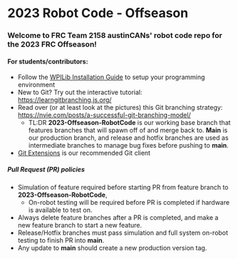# 2023 Robot Code - Offseason

### Welcome to FRC Team 2158 austinCANs' robot code repo for the 2023 FRC Offseason!

#### For students/contributors:
- Follow the [WPILib Installation Guide](https://docs.wpilib.org/en/stable/docs/zero-to-robot/step-2/wpilib-setup.html) to setup your programming environment
- New to Git? Try out  the interactive tutorial: https://learngitbranching.js.org/
- Read over (or at least look at the pictures) this Git branching strategy:  https://nvie.com/posts/a-successful-git-branching-model/
	- TL:DR **2023-Offseason-RobotCode** is our working base branch that features branches that will spawn off of and merge back to.  **Main** is our production branch, and release and hotfix branches are used as intermediate branches to manage bug fixes before pushing to **main**.
- [Git Extensions](https://gitextensions.github.io/) is our recommended Git client

##### Pull Request (PR) policies
- Simulation of feature required before starting PR from feature branch to **2023-Offseason-RobotCode**, 
	- On-robot testing will be required before PR is completed if hardware is available to test on.
- Always delete feature branches after a PR is completed, and make a new feature branch to start a new feature.
- Release/Hotfix branches must pass simulation and full system on-robot testing to finish PR into **main**. 
- Any update to **main** should create a new production version tag.
